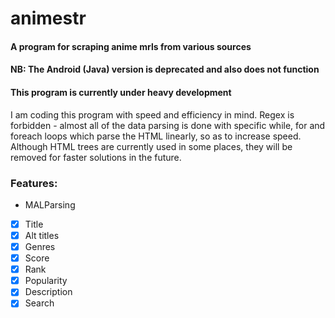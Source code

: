 # animestr
#### A program for scraping anime mrls from various sources
#### NB: The Android (Java) version is deprecated and also does not function
#### This program is currently under heavy development

I am coding this program with speed and efficiency in mind. Regex is forbidden - almost all of the data parsing is done with specific while, for and foreach loops which parse the HTML linearly, so as to increase speed. Although HTML trees are currently used in some places, they will be removed for faster solutions in the future. 

### Features:
- MALParsing
 - [x] Title
 - [x] Alt titles
 - [x] Genres
 - [x] Score
 - [x] Rank
 - [x] Popularity
 - [x] Description
 - [x] Search
